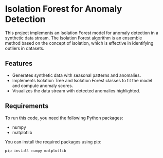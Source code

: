 # Isolation Forest for Anomaly Detection

This project implements an Isolation Forest model for anomaly detection in a synthetic data stream. The Isolation Forest algorithm is an ensemble method based on the concept of isolation, which is effective in identifying outliers in datasets.

## Features

- Generates synthetic data with seasonal patterns and anomalies.
- Implements Isolation Tree and Isolation Forest classes to fit the model and compute anomaly scores.
- Visualizes the data stream with detected anomalies highlighted.

## Requirements

To run this code, you need the following Python packages:

- numpy
- matplotlib

You can install the required packages using pip:

```bash
pip install numpy matplotlib
